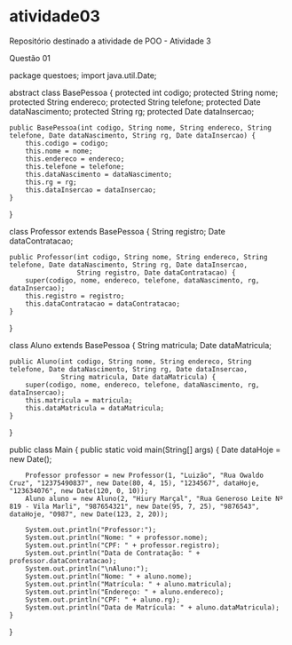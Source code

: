 # atividade03
Repositório destinado a atividade de POO - Atividade 3 

Questão 01 

package questoes;
import java.util.Date;

abstract class BasePessoa {
    protected int codigo;
    protected String nome;
    protected String endereco;
    protected String telefone;
    protected Date dataNascimento;
    protected String rg;
    protected Date dataInsercao;

    public BasePessoa(int codigo, String nome, String endereco, String telefone, Date dataNascimento, String rg, Date dataInsercao) {
        this.codigo = codigo;
        this.nome = nome;
        this.endereco = endereco;
        this.telefone = telefone;
        this.dataNascimento = dataNascimento;
        this.rg = rg;
        this.dataInsercao = dataInsercao;
    }
}

class Professor extends BasePessoa {
    String registro;
    Date dataContratacao;

    public Professor(int codigo, String nome, String endereco, String telefone, Date dataNascimento, String rg, Date dataInsercao,
                     String registro, Date dataContratacao) {
        super(codigo, nome, endereco, telefone, dataNascimento, rg, dataInsercao);
        this.registro = registro;
        this.dataContratacao = dataContratacao;
    }
}

class Aluno extends BasePessoa {
    String matricula;
    Date dataMatricula;

    public Aluno(int codigo, String nome, String endereco, String telefone, Date dataNascimento, String rg, Date dataInsercao,
                 String matricula, Date dataMatricula) {
        super(codigo, nome, endereco, telefone, dataNascimento, rg, dataInsercao);
        this.matricula = matricula;
        this.dataMatricula = dataMatricula;
    }
}

public class Main {
    public static void main(String[] args) {
        Date dataHoje = new Date();

        Professor professor = new Professor(1, "Luizão", "Rua Owaldo Cruz", "12375490837", new Date(80, 4, 15), "1234567", dataHoje, "123634076", new Date(120, 0, 10));
        Aluno aluno = new Aluno(2, "Hiury Marçal", "Rua Generoso Leite Nº 819 - Vila Marli", "987654321", new Date(95, 7, 25), "9876543", dataHoje, "0987", new Date(123, 2, 20));

        System.out.println("Professor:");
        System.out.println("Nome: " + professor.nome);
        System.out.println("CPF: " + professor.registro);
        System.out.println("Data de Contratação: " + professor.dataContratacao);
        System.out.println("\nAluno:");
        System.out.println("Nome: " + aluno.nome);
        System.out.println("Matrícula: " + aluno.matricula);
        System.out.println("Endereço: " + aluno.endereco);      
        System.out.println("CPF: " + aluno.rg); 
        System.out.println("Data de Matrícula: " + aluno.dataMatricula);
    }
}
